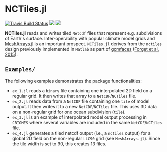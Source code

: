 # NCTiles.jl

[![Travis Build Status](https://travis-ci.org/gaelforget/NCTiles.jl.svg?branch=master)](https://travis-ci.org/gaelforget/NCTiles.jl)
[![](https://img.shields.io/badge/docs-stable-blue.svg)](https://gaelforget.github.io/NCTiles.jl/stable)
[![](https://img.shields.io/badge/docs-dev-blue.svg)](https://gaelforget.github.io/NCTiles.jl/dev)

**NCTiles.jl** reads and writes tiled `Netcdf` files that represent e.g. subdivisions of Earth's surface. Inter-operability with popular climate model grids and [MeshArrays.jl](https://github.com/gaelforget/MeshArrays.jl) is an important prospect. `NCTiles.jl` derives from the `nctiles` design previously implemented in `Matlab` as part of [gcmfaces](https://github.com/gaelforget/gcmfaces) ([Forget et al. 2015](https://doi.org/10.5194/gmd-8-3071-2015)). 

## `Examples/`

The following examples demonstrates the package functionalities:

- `ex_1.jl` reads a `binary` file containing one interpolated 2D field on a regular grid. It then writes that array to a `NetCDF`/`NCTiles` file.
- `ex_2.jl` reads data from a `NetCDF` file containing one `tile` of model output. It then writes it to a new `NetCDF`/`NCTiles` file. This uses 3D data on a non-regular grid for one ocean subdivision (`tile`).
- `ex_3.jl` is an example of interpolated model output processing in `CBIOMES` where several variables are included in the same `NetCDF`/`NCTiles` file.
- `ex_4.jl` generates a tiled netcdf output (i.e., a `nctiles` output) for a global 2D field on the non-regular `LLC90` grid (see `MeshArrays.jl`). Since the tile width is set to 90, this creates 13 files.


